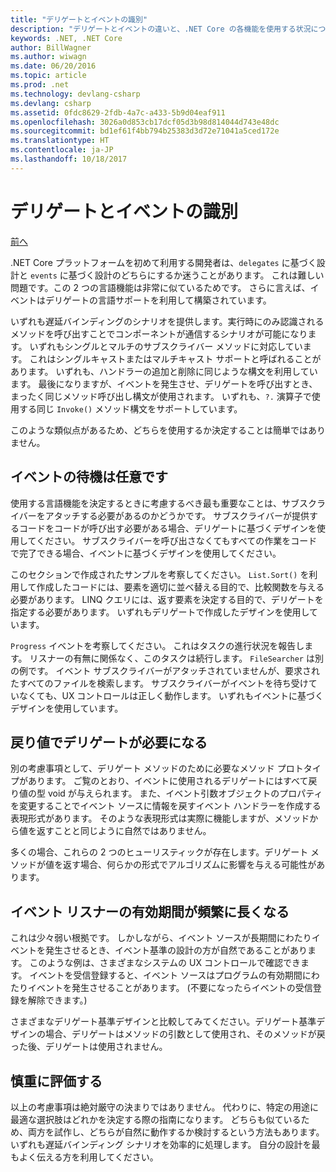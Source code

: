```yaml
---
title: "デリゲートとイベントの識別"
description: "デリゲートとイベントの違いと、.NET Core の各機能を使用する状況について説明します。"
keywords: .NET, .NET Core
author: BillWagner
ms.author: wiwagn
ms.date: 06/20/2016
ms.topic: article
ms.prod: .net
ms.technology: devlang-csharp
ms.devlang: csharp
ms.assetid: 0fdc8629-2fdb-4a7c-a433-5b9d04eaf911
ms.openlocfilehash: 3026a0d853cb17dcf05d3b98d814044d743e48dc
ms.sourcegitcommit: bd1ef61f4bb794b25383d3d72e71041a5ced172e
ms.translationtype: HT
ms.contentlocale: ja-JP
ms.lasthandoff: 10/18/2017
---
```

# <a name="distinguishing-delegates-and-events"></a>デリゲートとイベントの識別

[前へ](modern-events.md)

.NET Core プラットフォームを初めて利用する開発者は、`delegates` に基づく設計と `events` に基づく設計のどちらにするか迷うことがあります。 これは難しい問題です。この 2 つの言語機能は非常に似ているためです。 さらに言えば、イベントはデリゲートの言語サポートを利用して構築されています。 

いずれも遅延バインディングのシナリオを提供します。実行時にのみ認識されるメソッドを呼び出すことでコンポーネントが通信するシナリオが可能になります。 いずれもシングルとマルチのサブスクライバー メソッドに対応しています。 これはシングルキャストまたはマルチキャスト サポートと呼ばれることがあります。 いずれも、ハンドラーの追加と削除に同じような構文を利用しています。 最後になりますが、イベントを発生させ、デリゲートを呼び出すとき、まったく同じメソッド呼び出し構文が使用されます。 いずれも、`?.` 演算子で使用する同じ `Invoke()` メソッド構文をサポートしています。

このような類似点があるため、どちらを使用するか決定することは簡単ではありません。

## <a name="listening-to-events-is-optional"></a>イベントの待機は任意です

使用する言語機能を決定するときに考慮するべき最も重要なことは、サブスクライバーをアタッチする必要があるのかどうかです。 サブスクライバーが提供するコードをコードが呼び出す必要がある場合、デリゲートに基づくデザインを使用してください。 サブスクライバーを呼び出さなくてもすべての作業をコードで完了できる場合、イベントに基づくデザインを使用してください。 

このセクションで作成されたサンプルを考察してください。 `List.Sort()` を利用して作成したコードには、要素を適切に並べ替える目的で、比較関数を与える必要があります。 LINQ クエリには、返す要素を決定する目的で、デリゲートを指定する必要があります。 いずれもデリゲートで作成したデザインを使用しています。

`Progress` イベントを考察してください。 これはタスクの進行状況を報告します。
リスナーの有無に関係なく、このタスクは続行します。
`FileSearcher` は別の例です。 イベント サブスクライバーがアタッチされていませんが、要求されたすべてのファイルを検索します。
サブスクライバーがイベントを待ち受けていなくても、UX コントロールは正しく動作します。 いずれもイベントに基づくデザインを使用しています。

## <a name="return-values-require-delegates"></a>戻り値でデリゲートが必要になる

別の考慮事項として、デリゲート メソッドのために必要なメソッド プロトタイプがあります。 ご覧のとおり、イベントに使用されるデリゲートにはすべて戻り値の型 void が与えられます。 また、イベント引数オブジェクトのプロパティを変更することでイベント ソースに情報を戻すイベント ハンドラーを作成する表現形式があります。 そのような表現形式は実際に機能しますが、メソッドから値を返すことと同じように自然ではありません。

多くの場合、これらの 2 つのヒューリスティックが存在します。デリゲート メソッドが値を返す場合、何らかの形式でアルゴリズムに影響を与える可能性があります。

## <a name="event-listeners-often-have-longer-lifetimes"></a>イベント リスナーの有効期間が頻繁に長くなる 

これは少々弱い根拠です。 しかしながら、イベント ソースが長期間にわたりイベントを発生させるとき、イベント基準の設計の方が自然であることがあります。 このような例は、さまざまなシステムの UX コントロールで確認できます。 イベントを受信登録すると、イベント ソースはプログラムの有効期間にわたりイベントを発生させることがあります。
(不要になったらイベントの受信登録を解除できます。)

さまざまなデリゲート基準デザインと比較してみてください。デリゲート基準デザインの場合、デリゲートはメソッドの引数として使用され、そのメソッドが戻った後、デリゲートは使用されません。

## <a name="evaluate-carefully"></a>慎重に評価する

以上の考慮事項は絶対厳守の決まりではありません。 代わりに、特定の用途に最適な選択肢はどれかを決定する際の指南になります。 どちらも似ているため、両方を試作し、どちらが自然に動作するか検討するという方法もあります。 いずれも遅延バインディング シナリオを効率的に処理します。 自分の設計を最もよく伝える方を利用してください。
